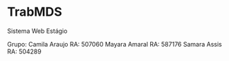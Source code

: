 # TrabMDS

Sistema Web Estágio

Grupo:
Camila Araujo RA: 507060
Mayara Amaral RA: 587176
Samara Assis  RA: 504289
